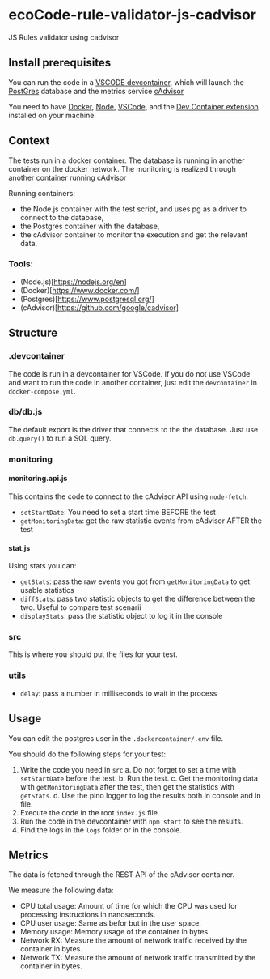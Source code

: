 # ecoCode-rule-validator-js-cadvisor

JS Rules validator using cadvisor

## Install prerequisites

You can run the code in a [VSCODE devcontainer](https://code.visualstudio.com/docs/devcontainers/containers), which will launch the [PostGres](https://www.postgresql.org/) database and the metrics service [cAdvisor](https://github.com/google/cadvisor)

You need to have [Docker](https://www.docker.com/), [Node](https://nodejs.org/en/), [VSCode](https://code.visualstudio.com/), and the [Dev Container extension](https://marketplace.visualstudio.com/items?itemName=ms-vscode-remote.remote-containers) installed on your machine.

## Context

The tests run in a docker container.
The database is running in another container on the docker network.
The monitoring is realized through another container running cAdvisor

Running containers:
- the Node.js container with the test script, and uses pg as a driver to connect to the database,
- the Postgres container with the database,
- the cAdvisor container to monitor the execution and get the relevant data.

### Tools:
- (Node.js)[https://nodejs.org/en]
- (Docker)[https://www.docker.com/]
- (Postgres)[https://www.postgresql.org/]
- (cAdvisor)[https://github.com/google/cadvisor]

## Structure

### .devcontainer
The code is run in a devcontainer for VSCode. If you do not use VSCode and want to run the code in another container, just edit the `devcontainer` in `docker-compose.yml`.

### db/db.js
The default export is the driver that connects to the the database. Just use `db.query()` to run a SQL query.

### monitoring

#### monitoring.api.js
This contains the code to connect to the cAdvisor API using `node-fetch`. 
- `setStartDate`:  You need to set a start time BEFORE the test
- `getMonitoringData`: get the raw statistic events from cAdvisor AFTER the test

#### stat.js
Using stats you can:
- `getStats`: pass the raw events you got from `getMonitoringData` to get usable statistics
- `diffStats`: pass two statistic objects to get the difference between the two. Useful to compare test scenarii
- `displayStats`: pass the statistic object to log it in the console

### src
This is where you should put the files for your test.

### utils
- `delay`: pass a number in milliseconds to wait in the process

## Usage

You can edit the postgres user in the `.dockercontainer/.env` file.

You should do the following steps for your test:
1. Write the code you need in `src`
    a. Do not forget to set a time with `setStartDate` before the test.
    b. Run the test.
    c. Get the monitoring data with `getMonitoringData` after the test, then get the statistics with `getStats`.
    d. Use the pino logger to log the results both in console and in file.
2. Execute the code in the root `index.js` file.
3. Run the code in the devcontainer with `npm start` to see the results.
4. Find the logs in the `logs` folder or in the console.


## Metrics

The data is fetched through the REST API of the cAdvisor container.

We measure the following data:
- CPU total usage: Amount of time for which the CPU was used for processing instructions in nanoseconds.
- CPU user usage: Same as befor but in the user space.
- Memory usage: Memory usage of the container in bytes.
- Network RX: Measure the amount of network traffic received by the container in bytes. 
- Network TX: Measure the amount of network traffic transmitted by the container in bytes.


